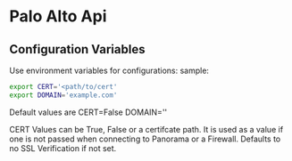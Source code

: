# Palo Alto Api

## Configuration Variables
Use environment variables for configurations:
sample:
```bash
export CERT='<path/to/cert'
export DOMAIN='example.com'
```
Default values are
CERT=False
DOMAIN=''

CERT Values can be True, False or a certifcate path. It is used as a value if one is not passed when connecting to Panorama or a Firewall. Defaults to no SSL Verification if not set.

